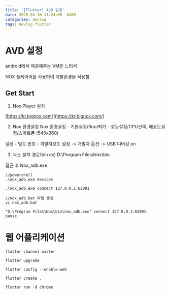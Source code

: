 ```yaml
---
title: '[Flutter] AVD 설정'
date: 2020-04-30 11:24:00 -0400
categories: devlog
tags: devlog flutter
---
```


# AVD 설정

android에서 제공해주는 VM은 느려서

NOX 플레이어를 사용하여 개발환경을 적용함

## Get Start

1. Nox Player 설치

[https://kr.bignox.com/](https://kr.bignox.com/)

2. Nox 환경설정
Nox 환경설정 - 기본설정/Root켜기 - 성능설정/CPU선택, 해상도설정/스마트폰 (540x960)

설정 - 빌드 번호 - 개발자모드 설정 -> 개발자 옵션 -> USB 디버깅 on

3. 녹스 설치 경로\bin
ex) D:\Program Files\Nox\bin

접근 후 Nox_adb.exe

```
//powershell
.\nox_adb.exe devices

.\nox_adb.exe connect 127.0.0.1:62001
```

```
//nox_adb.bat 파일 생성
vi nox_adb.bat

"D:\Program Files\Nox\bin\nox_adb.exe" connect 127.0.0.1:62001
pause
```

# 웹 어플리케이션 

```
flutter channel master

flutter upgrade

flutter config --enable-web

flutter create .

flutter run -d chrome
```